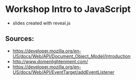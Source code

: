 # Workshop Intro to JavaScript

- slides created with reveal.js

## Sources:

- https://developer.mozilla.org/en-US/docs/Web/API/Document_Object_Model/Introduction
- http://www.domenlightenment.com/
- https://developer.mozilla.org/en-US/docs/Web/API/EventTarget/addEventListener